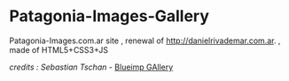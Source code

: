 Patagonia-Images-Gallery
========================

Patagonia-Images.com.ar site , renewal of http://danielrivademar.com.ar. , made of HTML5+CSS3+JS


 _credits : Sebastian Tschan_ - [Blueimp GAllery](https://blueimp.github.io/Gallery/)
